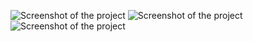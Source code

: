 ![Screenshot of the project](https://github.com/mhantich/mxhreact/tree/main/screenshots/home.png)
![Screenshot of the project](https://github.com/mhantich/mxhreact/tree/main/screenshots/localhost_5173_(1).png)
![Screenshot of the project](https://github.com/mhantich/mxhreact/tree/main/screenshots/mobileview.png)
